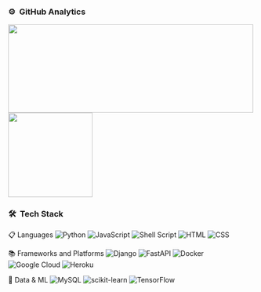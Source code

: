 ### ⚙️ &nbsp;GitHub Analytics
<a href="https://github.com/anuraghazra/github-readme-stats">
  <img height="180em" width="500em" align="center" src="https://github-readme-stats.vercel.app/api?username=inherentspice&count_private=true&show_icons=true&theme=radical&hide=issues" />
</a>
<a href="https://github.com/anuraghazra/convoychat">
  <img height="172em" align="center" src="https://github-readme-stats.vercel.app/api/top-langs/?username=inherentspice&layout=compact&langs_count=8&theme=radical&count_private=true&hide=jupyter" />
</a>

### 🛠 &nbsp;Tech Stack
📋 Languages
![Python](https://img.shields.io/badge/python-3670A0?style=flat&logo=python&logoColor=ffdd54)
![JavaScript](https://img.shields.io/badge/javascript-%23323330.svg?style=flat&logo=javascript&logoColor=%23F7DF1E)
![Shell Script](https://img.shields.io/badge/shell_script-%23121011.svg?style=flat&logo=gnu-bash&logoColor=white)
![HTML](https://img.shields.io/badge/-HTML-05122A?style=flat&logo=HTML5)
![CSS](https://img.shields.io/badge/-CSS-05122A?style=flat&logo=CSS3&logoColor=1572B6)

📚 Frameworks and Platforms
![Django](https://img.shields.io/badge/django-%23092E20.svg?style=flat&logo=django&logoColor=white)
![FastAPI](https://img.shields.io/badge/FastAPI-005571?style=flat&logo=fastapi)
![Docker](https://img.shields.io/badge/docker-%230db7ed.svg?style=flat&logo=docker&logoColor=white)
![Google Cloud](https://img.shields.io/badge/GoogleCloud-%234285F4.svg?style=flat&logo=google-cloud&logoColor=white)
![Heroku](https://img.shields.io/badge/heroku-%23430098.svg?style=flat&logo=heroku&logoColor=white)

💾 Data & ML
![MySQL](https://img.shields.io/badge/mysql-%2300f.svg?style=flat&logo=mysql&logoColor=white)
![scikit-learn](https://img.shields.io/badge/scikit--learn-%23F7931E.svg?style=flat&logo=scikit-learn&logoColor=white)
![TensorFlow](https://img.shields.io/badge/TensorFlow-%23FF6F00.svg?style=flat&logo=TensorFlow&logoColor=white)
